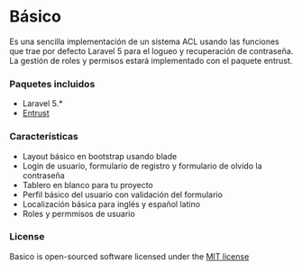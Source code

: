 Básico
======

Es una sencilla implementación de un sistema ACL usando las funciones que trae por defecto Laravel 5 para el logueo y recuperación de contraseña.
La gestión de roles y permisos estará implementado con el paquete entrust.

### Paquetes incluidos
* Laravel 5.*
* [Entrust](https://github.com/Zizaco/entrust) 

### Características
* Layout básico en bootstrap usando blade
* Login de usuario, formulario de registro y formulario de olvido la contraseña
* Tablero en blanco para tu proyecto
* Perfil básico del usuario con validación del formulario
* Localización básica para inglés y español latino
* Roles y permmisos de usuario
	
### License

Basico is open-sourced software licensed under the [MIT license](http://opensource.org/licenses/MIT)
